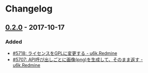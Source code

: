 # Changelog

## [0.2.0](https://github.com/u6k/plantuml-image-generator/releases/tag/0.2.0) - 2017-10-17

### Added

- [#5718: ライセンスをGPLに変更する - u6k.Redmine](https://redmine.u6k.me/issues/5718)
- [#5707: API呼び出しごとに画像(png)を生成して、そのまま返す - u6k.Redmine](https://redmine.u6k.me/issues/5707)

